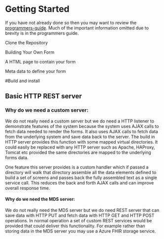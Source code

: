 # Getting Started

If you have not already done so then you may want to review the [programmers-guide](programmers-guide.md).  Much of the important information omitted due to brevity is in the programmers guide.    



Clone the Repository

Building Your Own Form

A HTML page to contain your form

Meta data to define your form



#Build and install

## Basic HTTP REST server

### Why do we need a custom server:

We do not really need a custom server but we do need a HTTP listener to demonstrate features of the system because the system uses AJAX calls to fetch data needed to render the forms.  It also uses AJAX calls to fetch data from the underlying system and save data back to the server.  The build in HTTP server provides this function with some mapped virtual directories.  It could easily be replaced with any HTTP server such as Apache,  HAProxy,  Tomcat etc provided the same directories are mapped to the underlying forms data.

One feature this server provides is a custom handler which if passed a directory will walk that directory assemble all the data elements defined to build a set of screens and passes back the fully assembled text as a single service call.  This reduces the back and forth AJAX calls and can improve overall response time. 

#### Why do we need the MDS server:

We do not really need the MDS server but we do need REST server that can save data with HTTP PUT and fetch data with HTTP GET and HTTP POST operations.     In normal operation a set of custom REST services would be provided that could deliver this functionality.  For example rather than storing data in the MDS server you may use a Azure FHIR storage service.

